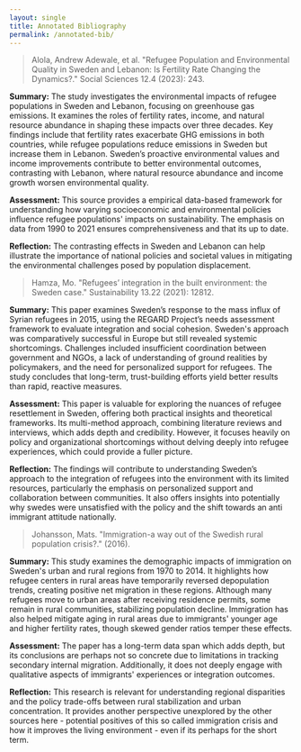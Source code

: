 ```yaml
---
layout: single
title: Annotated Bibliography
permalink: /annotated-bib/
---
```


> Alola, Andrew Adewale, et al. "Refugee Population and Environmental Quality in Sweden and Lebanon: Is Fertility Rate Changing the Dynamics?." Social Sciences 12.4 (2023): 243.

**Summary:** The study investigates the environmental impacts of refugee populations in Sweden and Lebanon, focusing on greenhouse gas emissions. It examines the roles of fertility rates, income, and natural resource abundance in shaping these impacts over three decades. Key findings include that fertility rates exacerbate GHG emissions in both countries, while refugee populations reduce emissions in Sweden but increase them in Lebanon. Sweden’s proactive environmental values and income improvements contribute to better environmental outcomes, contrasting with Lebanon, where natural resource abundance and income growth worsen environmental quality.

**Assessment:** This source provides a empirical data-based framework for understanding how varying socioeconomic and environmental policies influence refugee populations' impacts on sustainability. The emphasis on data from 1990 to 2021 ensures comprehensiveness and that its up to date.

**Reflection:** The contrasting effects in Sweden and Lebanon can help illustrate the importance of national policies and societal values in mitigating the environmental challenges posed by population displacement.

> Hamza, Mo. "Refugees’ integration in the built environment: the Sweden case." Sustainability 13.22 (2021): 12812.

**Summary:** This paper examines Sweden’s response to the mass influx of Syrian refugees in 2015, using the REGARD Project’s needs assessment framework to evaluate integration and social cohesion. Sweden's approach was comparatively successful in Europe but still revealed systemic shortcomings. Challenges included insufficient coordination between government and NGOs, a lack of understanding of ground realities by policymakers, and the need for personalized support for refugees. The study concludes that long-term, trust-building efforts yield better results than rapid, reactive measures.

**Assessment:** This paper is valuable for exploring the nuances of refugee resettlement in Sweden, offering both practical insights and theoretical frameworks. Its multi-method approach, combining literature reviews and interviews, which adds depth and credibility. However, it focuses heavily on policy and organizational shortcomings without delving deeply into refugee experiences, which could provide a fuller picture.

**Reflection:** The findings will contribute to understanding Sweden’s approach to the integration of refugees into the environment with its limited resources, particularly the emphasis on personalized support and collaboration between communities. It also offers insights into potentially why swedes were unsatisfied with the policy and the shift towards an anti immigrant attitude nationally.

> Johansson, Mats. "Immigration-a way out of the Swedish rural population crisis?." (2016).

**Summary:** This study examines the demographic impacts of immigration on Sweden's urban and rural regions from 1970 to 2014. It highlights how refugee centers in rural areas have temporarily reversed depopulation trends, creating positive net migration in these regions. Although many refugees move to urban areas after receiving residence permits, some remain in rural communities, stabilizing population decline. Immigration has also helped mitigate aging in rural areas due to immigrants' younger age and higher fertility rates, though skewed gender ratios temper these effects.

**Assessment:** The paper has a long-term data span which adds depth, but its conclusions are perhaps not so concrete due to limitations in tracking secondary internal migration. Additionally, it does not deeply engage with qualitative aspects of immigrants' experiences or integration outcomes.

**Reflection:** This research is relevant for understanding regional disparities and the policy trade-offs between rural stabilization and urban concentration. It provides another perspective unexplored by the other sources here - potential positives of this so called immigration crisis and how it improves the living environment - even if its perhaps for the short term.
